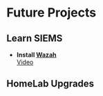 # Future Projects

## Learn SIEMS
* **Install [Wazah](https://wazuh.com/)**  
  [Video](https://www.youtube.com/watch?v=bltbJ2TUQWU)

## HomeLab Upgrades

